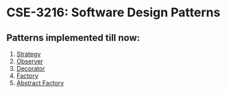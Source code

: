 # CSE-3216: Software Design Patterns
## Patterns implemented till now:
1. [Strategy](file://src/main/java/org/example/strategy)
2. [Observer](file://src/main/java/org/example/observer)
3. [Decorator]()
4. [Factory]()
5. [Abstract Factory]()